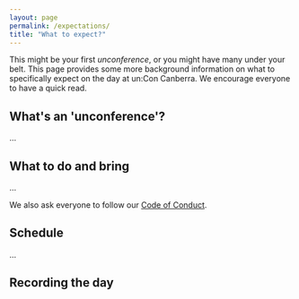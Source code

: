 ```yaml
---
layout: page
permalink: /expectations/
title: "What to expect?"
---
```


This might be your first *unconference*, or you might have many under your belt. This page provides some more background information on what to specifically expect on the day at un:Con Canberra. We encourage everyone to have a quick read.

## What's an 'unconference'?

…

## What to do and bring

…

We also ask everyone to follow our [Code of Conduct](/conduct).

## Schedule

...

## Recording the day
